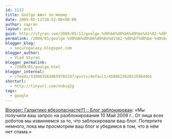 ```yaml
---
id: 1132
title: Goolge жжот по-моему
date: 2009-05-11T18:52:00+00:00
author: sapran
layout: post
guid: http://styran.com/2009/05/11/goolge-%d0%b6%d0%b6%d0%be%d1%82-%d0%bf%d0%be-%d0%bc%d0%be%d0%b5%d0%bc%d1%83/
permalink: /2009/05/goolge-%d0%b6%d0%b6%d0%be%d1%82-%d0%bf%d0%be-%d0%bc%d0%be%d0%b5%d0%bc%d1%83/
blogger_blog:
  - securegalaxy.blogspot.com
blogger_author:
  - Vlad Styran
blogger_permalink:
  - /2009/05/goolge.html
blogger_internal:
  - /feeds/3388835630659782197/posts/default/4500523626525964401
shorturl:
  - http://tinyurl.com/nnbcq2g
tags:
  - google
---
```

[Blogger: Галактико вбезопаснасте!!1 :: Блог заблокирован](http://www.blogger.com/unlock-blog.g?lockedBlogID=3388835630659782197&saved=false): &#171;Мы получили ваш запрос на разблокирование 10 Май 2009 г.. От лица всех роботов мы извиняемся за то, что заблокировали ваш блог. Потерпите немного, пока мы просмотрим ваш блог и убедимся в том, что в нём нет спама.&#187;

<div class="addtoany_share_save_container addtoany_content_bottom">
  <div class="a2a_kit a2a_kit_size_32 addtoany_list a2a_target" id="wpa2a_9">
    <a class="a2a_button_facebook" href="http://www.addtoany.com/add_to/facebook?linkurl=https%3A%2F%2Fblog.styran.com%2F2009%2F05%2Fgoolge-%25d0%25b6%25d0%25b6%25d0%25be%25d1%2582-%25d0%25bf%25d0%25be-%25d0%25bc%25d0%25be%25d0%25b5%25d0%25bc%25d1%2583%2F&linkname=Goolge%20%D0%B6%D0%B6%D0%BE%D1%82%20%D0%BF%D0%BE-%D0%BC%D0%BE%D0%B5%D0%BC%D1%83" title="Facebook" rel="nofollow" target="_blank"></a><a class="a2a_button_twitter" href="http://www.addtoany.com/add_to/twitter?linkurl=https%3A%2F%2Fblog.styran.com%2F2009%2F05%2Fgoolge-%25d0%25b6%25d0%25b6%25d0%25be%25d1%2582-%25d0%25bf%25d0%25be-%25d0%25bc%25d0%25be%25d0%25b5%25d0%25bc%25d1%2583%2F&linkname=Goolge%20%D0%B6%D0%B6%D0%BE%D1%82%20%D0%BF%D0%BE-%D0%BC%D0%BE%D0%B5%D0%BC%D1%83" title="Twitter" rel="nofollow" target="_blank"></a><a class="a2a_button_google_plus" href="http://www.addtoany.com/add_to/google_plus?linkurl=https%3A%2F%2Fblog.styran.com%2F2009%2F05%2Fgoolge-%25d0%25b6%25d0%25b6%25d0%25be%25d1%2582-%25d0%25bf%25d0%25be-%25d0%25bc%25d0%25be%25d0%25b5%25d0%25bc%25d1%2583%2F&linkname=Goolge%20%D0%B6%D0%B6%D0%BE%D1%82%20%D0%BF%D0%BE-%D0%BC%D0%BE%D0%B5%D0%BC%D1%83" title="Google+" rel="nofollow" target="_blank"></a><a class="a2a_button_linkedin" href="http://www.addtoany.com/add_to/linkedin?linkurl=https%3A%2F%2Fblog.styran.com%2F2009%2F05%2Fgoolge-%25d0%25b6%25d0%25b6%25d0%25be%25d1%2582-%25d0%25bf%25d0%25be-%25d0%25bc%25d0%25be%25d0%25b5%25d0%25bc%25d1%2583%2F&linkname=Goolge%20%D0%B6%D0%B6%D0%BE%D1%82%20%D0%BF%D0%BE-%D0%BC%D0%BE%D0%B5%D0%BC%D1%83" title="LinkedIn" rel="nofollow" target="_blank"></a><a class="a2a_dd addtoany_share_save" href="https://www.addtoany.com/share"></a>
  </div>
</div>
